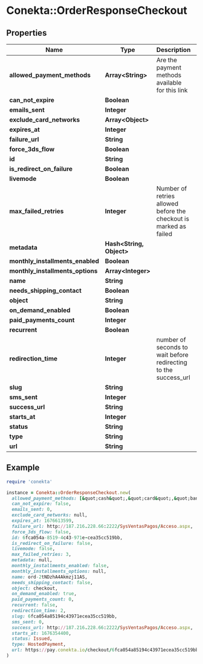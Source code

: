 # Conekta::OrderResponseCheckout

## Properties

| Name | Type | Description | Notes |
| ---- | ---- | ----------- | ----- |
| **allowed_payment_methods** | **Array&lt;String&gt;** | Are the payment methods available for this link | [optional] |
| **can_not_expire** | **Boolean** |  | [optional] |
| **emails_sent** | **Integer** |  | [optional] |
| **exclude_card_networks** | **Array&lt;Object&gt;** |  | [optional] |
| **expires_at** | **Integer** |  | [optional] |
| **failure_url** | **String** |  | [optional] |
| **force_3ds_flow** | **Boolean** |  | [optional] |
| **id** | **String** |  | [optional] |
| **is_redirect_on_failure** | **Boolean** |  | [optional] |
| **livemode** | **Boolean** |  | [optional] |
| **max_failed_retries** | **Integer** | Number of retries allowed before the checkout is marked as failed | [optional] |
| **metadata** | **Hash&lt;String, Object&gt;** |  | [optional] |
| **monthly_installments_enabled** | **Boolean** |  | [optional] |
| **monthly_installments_options** | **Array&lt;Integer&gt;** |  | [optional] |
| **name** | **String** |  | [optional] |
| **needs_shipping_contact** | **Boolean** |  | [optional] |
| **object** | **String** |  | [optional] |
| **on_demand_enabled** | **Boolean** |  | [optional] |
| **paid_payments_count** | **Integer** |  | [optional] |
| **recurrent** | **Boolean** |  | [optional] |
| **redirection_time** | **Integer** | number of seconds to wait before redirecting to the success_url | [optional] |
| **slug** | **String** |  | [optional] |
| **sms_sent** | **Integer** |  | [optional] |
| **success_url** | **String** |  | [optional] |
| **starts_at** | **Integer** |  | [optional] |
| **status** | **String** |  | [optional] |
| **type** | **String** |  | [optional] |
| **url** | **String** |  | [optional] |

## Example

```ruby
require 'conekta'

instance = Conekta::OrderResponseCheckout.new(
  allowed_payment_methods: [&quot;cash&quot;,&quot;card&quot;,&quot;bank_transfer&quot;,&quot;bnpl&quot;],
  can_not_expire: false,
  emails_sent: 0,
  exclude_card_networks: null,
  expires_at: 1676613599,
  failure_url: http://187.216.228.66:2222/SysVentasPagos/Acceso.aspx,
  force_3ds_flow: false,
  id: 6fca054a-8519-4c43-971e-cea35cc519bb,
  is_redirect_on_failure: false,
  livemode: false,
  max_failed_retries: 3,
  metadata: null,
  monthly_installments_enabled: false,
  monthly_installments_options: null,
  name: ord-2tNDzhA4Akmzj11AS,
  needs_shipping_contact: false,
  object: checkout,
  on_demand_enabled: true,
  paid_payments_count: 0,
  recurrent: false,
  redirection_time: 2,
  slug: 6fca054a85194c43971ecea35cc519bb,
  sms_sent: 0,
  success_url: http://187.216.228.66:2222/SysVentasPagos/Acceso.aspx,
  starts_at: 1676354400,
  status: Issued,
  type: HostedPayment,
  url: https://pay.conekta.io/checkout/6fca054a85194c43971ecea35cc519bb
)
```


